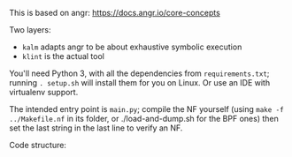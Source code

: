 This is based on angr: https://docs.angr.io/core-concepts

Two layers:
- `kalm` adapts angr to be about exhaustive symbolic execution
- `klint` is the actual tool

You'll need Python 3, with all the dependencies from `requirements.txt`; running `. setup.sh` will install them for you on Linux. Or use an IDE with virtualenv support.

The intended entry point is `main.py`; compile the NF yourself (using `make -f ../Makefile.nf` in its folder, or ./load-and-dump.sh for the BPF ones) then set the last string in the last line to verify an NF.

Code structure: <TODO>
